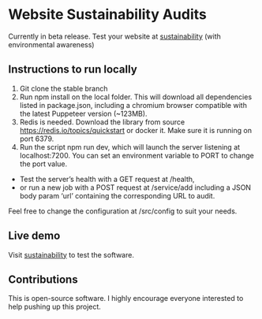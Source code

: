 # Website Sustainability Audits
  Currently in beta release. Test your website at [sustainability](https://susaudits.web.app/) (with environmental awareness)

## Instructions to run locally

1. Git clone the stable branch
2. Run npm install on the local folder. This will download all dependencies listed in package.json, including a chromium      browser compatible with the latest Puppeteer version (~123MB).
3. Redis is needed. Download the library from source https://redis.io/topics/quickstart or docker it. Make sure it is running on port 6379.
4. Run the script npm run dev, which will launch the server listening at localhost:7200. You can set an environment variable to PORT to change the port value. 
  - Test the server’s health with a GET request at /health, 
  - or run a new job with a POST request at /service/add including a JSON body param ‘url’ containing the corresponding URL       to audit.
  
Feel free to change the configuration at /src/config to suit your needs.

## Live demo

Visit [sustainability](https://susaudits.web.app/) to test the software.

## Contributions

This is open-source software. I highly encourage everyone interested to help pushing up this project. 

